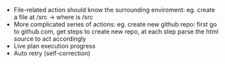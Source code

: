 - File-related action should know the surrounding enviroment: eg. create a file at /src -> where is /src
- More complicated series of actions: eg. create new github repo: first go to github.com, get steps to create new repo, at each step parse the html source to act accordingly
- Live plan execution progress
- Auto retry (self-correction)